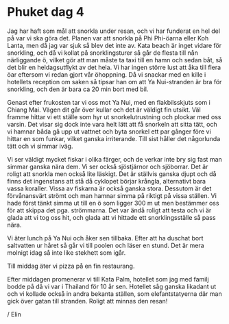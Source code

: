 # Phuket dag 4

Jag har haft som mål att snorkla under resan, och vi har funderat en hel del på var vi ska göra det. Planen var att snorkla på Phi Phi-öarna eller Koh Lanta, men då jag var sjuk så blev det inte av. Kata beach är inget vidare för snorkling, och då vi kollat på snorklingsturer så går de flesta till nån närliggande ö, vilket gör att man måste ta taxi till en hamn och sedan båt, så det blir en heldagsutflykt av det hela. Vi har ingen större lust att åka till flera öar eftersom vi redan gjort vår öhoppning. Då vi snackar med en kille i hotellets reception om saken så tipsar han om att Ya Nui-stranden är bra för snorkling, och den är bara ca 20 min bort med bil. 

Genast efter frukosten tar vi oss mot Ya Nui, med en flakbilsskjuts som i Chiang Mai. Vägen dit går över kullar och det är väldigt fin utsikt. Väl framme hittar vi ett ställe som hyr ut snorkelutrustning och plockar med oss varsin. Det visar sig dock inte vara helt lätt att få snorkeln att sitta tätt, och vi hamnar båda gå upp ut vattnet och byta snorkel ett par gånger före vi hittar en som funkar, vilket ganska irriterande. Till sist håller det någorlunda tätt och vi simmar iväg.

Vi ser väldigt mycket fiskar i olika färger, och de verkar inte bry sig fast man simmar ganska nära dem. Vi ser också sjöstjärnor och sjöborrar. Det är roligt att snorkla men också lite läskigt. Det är ställvis ganska djupt och då finns det ingenstans att stå då cyklopet börjar krångla, alternativt bara vassa koraller. Vissa av fiskarna är också ganska stora. Dessutom är det förvånansvärt strömt och man hamnar simma på riktigt på vissa ställen. Vi hade först tänkt simma ut till en ö som ligger 300 m ut men bestämmer oss för att skippa det pga. strömmarna. Det var ändå roligt att testa och vi är glada att vi tog oss hit, och glada att vi hittade ett snorklingsställe så pass nära.

Vi äter lunch på Ya Nui och åker sen tillbaka. Efter att ha duschat bort saltvatten ur håret så går vi till poolen och läser en stund. Det är mera molnigt idag så inte like stekhett som igår. 

Till middag äter vi pizza på en fin restaurang. 

Efter middagen promenerar vi till Kata Palm, hotellet som jag med familj bodde på då vi var i Thailand för 10 år sen. Hotellet såg ganska likadant ut och vi kollade också in andra bekanta ställen, som elefantstatyerna där man gick över gatan till stranden. Roligt att minnas den resan!

/ Elin
